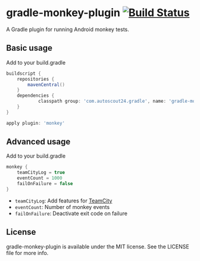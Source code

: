 # gradle-monkey-plugin [![Build Status](https://travis-ci.org/AutoScout24/gradle-monkey-plugin.png)](https://travis-ci.org/AutoScout24/gradle-monkey-plugin)
A Gradle plugin for running Android monkey tests.

## Basic usage

Add to your build.gradle

```gradle
buildscript {
    repositories {
        mavenCentral()
    }
    dependencies {
		    classpath group: 'com.autoscout24.gradle', name: 'gradle-monkey-plugin', version: '0.1+'
    }
}

apply plugin: 'monkey'
```

## Advanced usage

Add to your build.gradle

```gradle
monkey {
    teamCityLog = true
    eventCount = 1000
    failOnFailure = false
}
```

* `teamCityLog`: Add features for [TeamCity](http://www.jetbrains.com/teamcity/)
* `eventCount`: Number of monkey events
* `failOnFailure`: Deactivate exit code on failure

## License

gradle-monkey-plugin is available under the MIT license. See the LICENSE file for more info.
